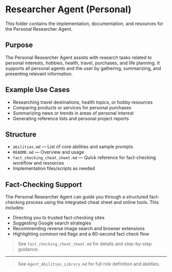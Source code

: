 # Researcher Agent (Personal)

This folder contains the implementation, documentation, and resources for the Personal Researcher Agent.

## Purpose
The Personal Researcher Agent assists with research tasks related to personal interests, hobbies, health, travel, purchases, and life planning. It supports all personal agents and the user by gathering, summarizing, and presenting relevant information.

## Example Use Cases
- Researching travel destinations, health topics, or hobby resources
- Comparing products or services for personal purchases
- Summarizing news or trends in areas of personal interest
- Generating reference lists and personal project reports

## Structure
- `abilities.md` — List of core abilities and sample prompts
- `README.md` — Overview and usage
- `fact_checking_cheat_sheet.md` — Quick reference for fact-checking workflow and resources
- Implementation files/scripts as needed

## Fact-Checking Support
The Personal Researcher Agent can guide you through a structured fact-checking process using the integrated cheat sheet and online tools. This includes:
- Directing you to trusted fact-checking sites
- Suggesting Google search strategies
- Recommending reverse image search and browser extensions
- Highlighting common red flags and a 60-second fact check flow

> See `fact_checking_cheat_sheet.md` for details and step-by-step guidance.

---

> See `Agent_Abilities_Library.md` for full role definition and abilities.
